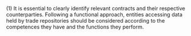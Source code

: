 (1) It is essential to clearly identify relevant contracts and their respective counterparties. Following a functional approach, entities accessing data held by trade repositories should be considered according to the competences they have and the functions they perform.